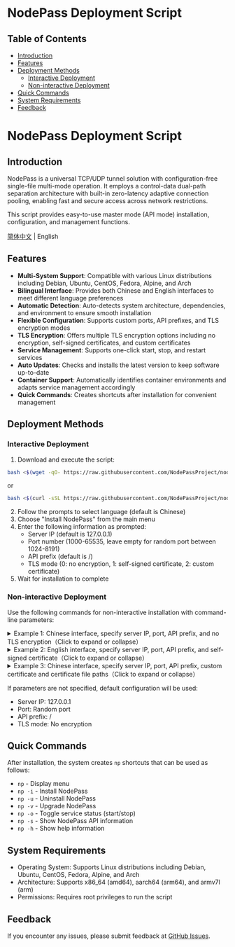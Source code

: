 # NodePass Deployment Script

## Table of Contents
- [Introduction](#introduction)
- [Features](#features)
- [Deployment Methods](#deployment-methods)
  - [Interactive Deployment](#interactive-deployment)
  - [Non-interactive Deployment](#non-interactive-deployment)
- [Quick Commands](#quick-commands)
- [System Requirements](#system-requirements)
- [Feedback](#feedback)

# NodePass Deployment Script

## Introduction

NodePass is a universal TCP/UDP tunnel solution with configuration-free single-file multi-mode operation. It employs a control-data dual-path separation architecture with built-in zero-latency adaptive connection pooling, enabling fast and secure access across network restrictions.

This script provides easy-to-use master mode (API mode) installation, configuration, and management functions.

[简体中文](README.md) | English

## Features

- **Multi-System Support**: Compatible with various Linux distributions including Debian, Ubuntu, CentOS, Fedora, Alpine, and Arch
- **Bilingual Interface**: Provides both Chinese and English interfaces to meet different language preferences
- **Automatic Detection**: Auto-detects system architecture, dependencies, and environment to ensure smooth installation
- **Flexible Configuration**: Supports custom ports, API prefixes, and TLS encryption modes
- **TLS Encryption**: Offers multiple TLS encryption options including no encryption, self-signed certificates, and custom certificates
- **Service Management**: Supports one-click start, stop, and restart services
- **Auto Updates**: Checks and installs the latest version to keep software up-to-date
- **Container Support**: Automatically identifies container environments and adapts service management accordingly
- **Quick Commands**: Creates shortcuts after installation for convenient management

## Deployment Methods

### Interactive Deployment

1. Download and execute the script:

```bash
bash <$(wget -qO- https://raw.githubusercontent.com/NodePassProject/nodepass-core/main/np.sh)
```

or

```bash
bash <$(curl -sSL https://raw.githubusercontent.com/NodePassProject/nodepass-core/main/np.sh)
```

2. Follow the prompts to select language (default is Chinese)
3. Choose "Install NodePass" from the main menu
4. Enter the following information as prompted:
   - Server IP (default is 127.0.0.1)
   - Port number (1000-65535, leave empty for random port between 1024-8191)
   - API prefix (default is /)
   - TLS mode (0: no encryption, 1: self-signed certificate, 2: custom certificate)
5. Wait for installation to complete

### Non-interactive Deployment

Use the following commands for non-interactive installation with command-line parameters:

<details>
    <summary> Example 1: Chinese interface, specify server IP, port, API prefix, and no TLS encryption（Click to expand or collapse）</summary>
<br>

```bash
bash <$(curl -sSL https://raw.githubusercontent.com/NodePassProject/nodepass-core/main/np.sh) \
  -i \
  --language zh \
  --server_ip 127.0.0.1 \
  --user_port 18080 \
  --prefix api \
  --tls_mode 0
```
</details>

<details>
    <summary> Example 2: English interface, specify server IP, port, API prefix, and self-signed certificate（Click to expand or collapse）</summary>
<br>
  
```bash
bash <$(curl -sSL https://raw.githubusercontent.com/NodePassProject/nodepass-core/main/np.sh) \
  -i \
  --language en \
  --server_ip localhost \
  --user_port 18080 \
  --prefix api \
  --tls_mode 1
```
</details>

<details>
    <summary> Example 3: Chinese interface, specify server IP, port, API prefix, custom certificate and certificate file paths（Click to expand or collapse）</summary>
<br>

```bash
bash <$(curl -sSL https://raw.githubusercontent.com/NodePassProject/nodepass-core/main/np.sh) \
  -i \
  --language zh \
  --server_ip 1.2.3.4 \
  --user_port 18080 \
  --prefix api \
  --tls_mode 2 \
  --cert_file /tmp/cert.pem \
  --key_file /tmp/key.pem
```
</details>

If parameters are not specified, default configuration will be used:
- Server IP: 127.0.0.1
- Port: Random port
- API prefix: /
- TLS mode: No encryption

## Quick Commands

After installation, the system creates `np` shortcuts that can be used as follows:

- `np` - Display menu
- `np -i` - Install NodePass
- `np -u` - Uninstall NodePass
- `np -v` - Upgrade NodePass
- `np -o` - Toggle service status (start/stop)
- `np -s` - Show NodePass API information
- `np -h` - Show help information

## System Requirements

- Operating System: Supports Linux distributions including Debian, Ubuntu, CentOS, Fedora, Alpine, and Arch
- Architecture: Supports x86_64 (amd64), aarch64 (arm64), and armv7l (arm)
- Permissions: Requires root privileges to run the script

## Feedback

If you encounter any issues, please submit feedback at [GitHub Issues](https://github.com/NodePassProject/nodepass-core/issues).
        
